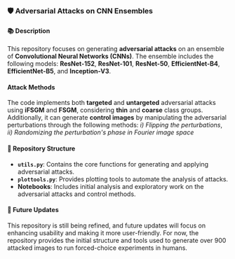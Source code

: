 ### 🛡️ Adversarial Attacks on CNN Ensembles

#### 📚 Description

This repository focuses on generating **adversarial attacks** on an ensemble of **Convolutional Neural Networks (CNNs)**. The ensemble includes the following models: **ResNet-152**, **ResNet-101**, **ResNet-50**, **EfficientNet-B4**, **EfficientNet-B5**, and **Inception-V3**.

#### Attack Methods

The code implements both **targeted** and **untargeted** adversarial attacks using **iFSGM** and **FSGM**, considering **thin** and **coarse** class groups. Additionally, it can generate **control images** by manipulating the adversarial perturbations through the following methods: *i) Flipping the perturbations*, *ii) Randomizing the perturbation's phase in Fourier image space*

#### 📂 Repository Structure

- **`utils.py`**: Contains the core functions for generating and applying adversarial attacks.
- **`plottools.py`**: Provides plotting tools to automate the analysis of attacks.
- **Notebooks**: Includes initial analysis and exploratory work on the adversarial attacks and control methods.

#### 🔄 Future Updates

This repository is still being refined, and future updates will focus on enhancing usability and making it more user-friendly. For now, the repository provides the initial structure and tools used to generate over 900 attacked images to run forced-choice experiments in humans.
